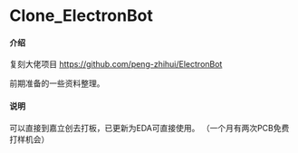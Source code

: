 # Clone_ElectronBot

#### 介绍
复刻大佬项目
https://github.com/peng-zhihui/ElectronBot

前期准备的一些资料整理。


#### 说明

可以直接到嘉立创去打板，已更新为EDA可直接使用。
（一个月有两次PCB免费打样机会） 
  